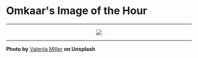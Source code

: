 # Omkaar's Image of the Hour

---

<div align="center">

<a href="https://unsplash.com/photos/beauty-products-are-displayed-neatly-on-a-shelf-KZXk9ip6Y5E">
  <img src="https://images.unsplash.com/photo-1749137315928-bc96451fa4c0?crop=entropy&cs=tinysrgb&fit=max&fm=jpg&ixid=M3w3NjA2Nzh8MHwxfHJhbmRvbXx8fHx8fHx8fDE3NTE2NTkyMDB8&ixlib=rb-4.1.0&q=80&w=1080" style="max-width:100%; height:auto;">
</a>



</div>

---

**Photo by** [Valeriia Miller](https://unsplash.com/@valeriiamiller) **on Unsplash**
